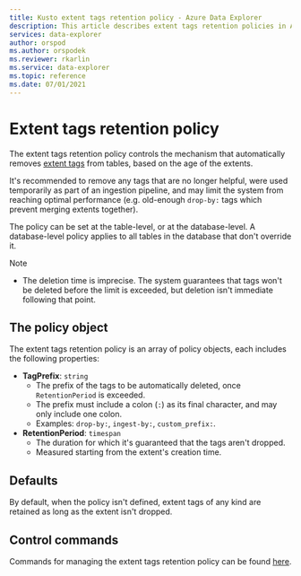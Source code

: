 ```yaml
---
title: Kusto extent tags retention policy - Azure Data Explorer
description: This article describes extent tags retention policies in Azure Data Explorer.
services: data-explorer
author: orspod
ms.author: orspodek
ms.reviewer: rkarlin
ms.service: data-explorer
ms.topic: reference
ms.date: 07/01/2021
---
```

# Extent tags retention policy

The extent tags retention policy controls the mechanism that automatically removes [extent tags](extents-overview.md#extent-tagging) from tables, based on the age of the extents.

It's recommended to remove any tags that are no longer helpful, were used temporarily as part of an ingestion pipeline, and may limit the system from reaching optimal performance (e.g. old-enough `drop-by:` tags which prevent merging extents together).

The policy can be set at the table-level, or at the database-level. A database-level policy applies to all tables in the database that don't override it.

> [!NOTE]
> * The deletion time is imprecise. The system guarantees that tags won't be deleted before the limit is exceeded, but deletion isn't immediate following that point.

## The policy object

The extent tags retention policy is an array of policy objects, each includes the following properties:

* **TagPrefix**: `string`
    * The prefix of the tags to be automatically deleted, once `RetentionPeriod` is exceeded.
	* The prefix must include a colon (`:`) as its final character, and may only include one colon.
    * Examples: `drop-by:`, `ingest-by:`, `custom_prefix:`.
* **RetentionPeriod**: `timespan`
    * The duration for which it's guaranteed that the tags aren't dropped.
	* Measured starting from the extent's creation time.

## Defaults

By default, when the policy isn't defined, extent tags of any kind are retained as long as the extent isn't dropped.

## Control commands

Commands for managing the extent tags retention policy can be found [here](extent-tags-retention-policy.md).

